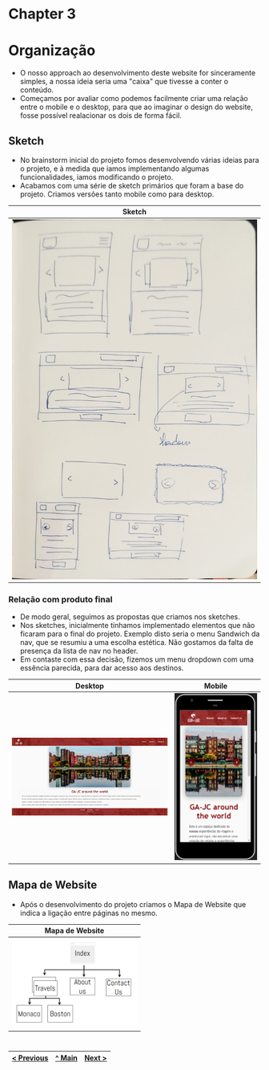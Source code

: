 # Chapter 3
# Organização

- O nosso approach ao desenvolvimento deste website for sinceramente simples, a nossa ideia seria uma "caixa" que tivesse a conter o conteúdo.
- Começamos por avaliar como podemos facilmente criar uma relação entre o mobile e o desktop, para que ao imaginar o design do website, fosse possível realacionar os dois de forma fácil.

## Sketch

- No brainstorm inicial do projeto fomos desenvolvendo várias ideias para o projeto, e à medida que iamos implementando algumas funcionalidades, iamos modificando o projeto.
- Acabamos com uma série de sketch primários que foram a base do projeto. Criamos versões tanto mobile como para desktop.

| Sketch |
|-------|
| <img src="docs-img/sketch-site.jpeg" alt="Sketch" width="500" /> |

### Relação com produto final

- De modo geral, seguimos as propostas que criamos nos sketches.
- Nos sketches, inicialmente tinhamos implementado elementos que não ficaram para o final do projeto. Exemplo disto seria o menu Sandwich   da nav, que se resumiu a uma escolha estética. Não gostamos da falta de presença da lista de nav no header.
- Em contaste com essa decisão, fizemos um menu dropdown com uma essência parecida, para dar acesso aos destinos.

| Desktop | Mobile |
|-------|-------|
| <img src="docs-img/index.png" alt="Desktop-index" width="600" /> | <img src="docs-img/mobile-index.png" alt="Mobile-index" width="300" /> |

## Mapa de Website

- Após o desenvolvimento do projeto criamos o Mapa de Website que indica a ligação entre páginas no mesmo.

| Mapa de Website |
|-------|
| <img src="docs-img/mapa-website.png" alt="Mapa de Website" width="250" /> |

#

| [< Previous](C2.md) | [^ Main](../README.md) | [Next >](C4.md) |
|:----------------------------------:|:----------------------------------:|:----------------------------------:|
